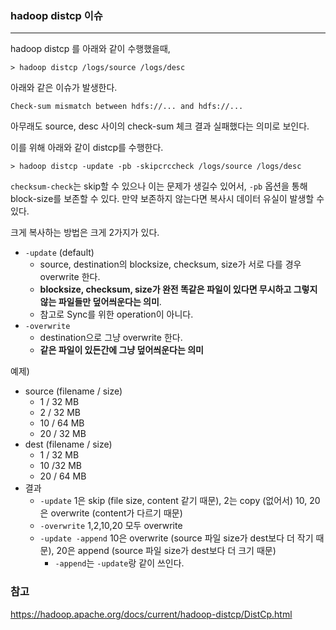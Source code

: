 ### hadoop distcp 이슈

<hr>


hadoop distcp 를 아래와 같이 수행했을때,

```
> hadoop distcp /logs/source /logs/desc
```



아래와 같은 이슈가 발생한다.

```
Check-sum mismatch between hdfs://... and hdfs://...
```

아무래도 source, desc 사이의 check-sum 체크 결과 실패했다는 의미로 보인다.



이를 위해 아래와 같이 distcp를 수행한다.

```
> hadoop distcp -update -pb -skipcrccheck /logs/source /logs/desc
```

`checksum-check`는 skip할 수 있으나 이는 문제가 생길수 있어서, `-pb` 옵션을 통해 block-size를 보존할 수 있다. 만약 보존하지 않는다면 복사시 데이터 유실이 발생할 수 있다.



크게 복사하는 방법은 크게 2가지가 있다.

- `-update` (default)
  - source, destination의 blocksize, checksum, size가 서로 다를 경우 overwrite 한다.
  - **blocksize, checksum, size가 완전 똑같은 파일이 있다면 무시하고 그렇지 않는 파일들만 덮어씌운다는 의미**.
  - 참고로 Sync를 위한 operation이 아니다.
- `-overwrite`
  - destination으로 그냥 overwrite 한다.
  - **같은 파일이 있든간에 그냥 덮어씌운다는 의미**



예제)

- source (filename / size)
  - 1 / 32 MB
  - 2 / 32 MB
  - 10 / 64 MB
  - 20 / 32 MB
- dest (filename / size)
  - 1 / 32 MB
  - 10 /32 MB
  - 20 / 64 MB
- 결과
  - `-update` 1은 skip (file size, content 같기 때문), 2는 copy (없어서) 10, 20 은 overwrite (content가 다르기 때문)
  - `-overwrite` 1,2,10,20 모두 overwrite
  - `-update -append` 10은 overwrite (source 파일 size가 dest보다 더 작기 때문), 20은 append (source 파일 size가 dest보다 더 크기 때문)
    - `-append`는 `-update`랑 같이 쓰인다.



### 참고 

https://hadoop.apache.org/docs/current/hadoop-distcp/DistCp.html
